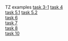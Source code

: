 TZ examples
<a href="https://github.com/vladeismont/adukarSpring/tree/main/task3-1">task 3-1</a>
<a href="https://github.com/vladeismont/adukarSpring/tree/main/task4">task 4</a>
<br>
<a href="https://github.com/vladeismont/adukarSpring/tree/main/task5.1">task 5.1</a>
<a href="https://github.com/vladeismont/adukarSpring/tree/main/task%205.2">task 5.2</a>
<br>
<a href="https://github.com/vladeismont/adukarSpring/tree/main/task6">task 6</a>
<br>
<a href="https://github.com/vladeismont/adukarSpring/tree/main/task7">task 7</a>
<br>
<a href="https://github.com/vladeismont/adukarSpring/tree/main/task8">task 8</a>
<br>
<a href="https://github.com/vladeismont/adukarSpring/tree/main/task10">task 10</a>